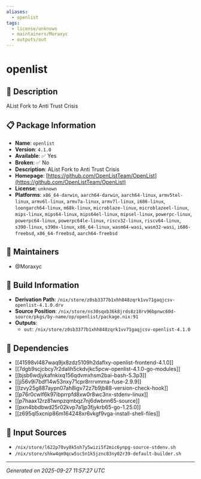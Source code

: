 ```yaml
---
aliases:
  - openlist
tags:
  - license/unknown
  - maintainers/Moraxyc
  - outputs/out
---
```


# openlist

## 📝 Description

AList Fork to Anti Trust Crisis

## 📋 Package Information

- **Name**: `openlist`
- **Version**: `4.1.0`
- **Available**: ✅ Yes
- **Broken**: ✅ No
- **Description**: AList Fork to Anti Trust Crisis
- **Homepage**: [https://github.com/OpenListTeam/OpenList](https://github.com/OpenListTeam/OpenList)
- **License**: `unknown`
- **Platforms**: `x86_64-darwin`, `aarch64-darwin`, `aarch64-linux`, `armv5tel-linux`, `armv6l-linux`, `armv7a-linux`, `armv7l-linux`, `i686-linux`, `loongarch64-linux`, `m68k-linux`, `microblaze-linux`, `microblazeel-linux`, `mips-linux`, `mips64-linux`, `mips64el-linux`, `mipsel-linux`, `powerpc-linux`, `powerpc64-linux`, `powerpc64le-linux`, `riscv32-linux`, `riscv64-linux`, `s390-linux`, `s390x-linux`, `x86_64-linux`, `wasm64-wasi`, `wasm32-wasi`, `i686-freebsd`, `x86_64-freebsd`, `aarch64-freebsd`
## 👥 Maintainers

- @Moraxyc


## 🔧 Build Information

- **Derivation Path**: `/nix/store/z0sb3377b1xhh848zqrk1vv71gaqjcsv-openlist-4.1.0.drv`
- **Source Position**: `/nix/store/ns30sqxb36k8jrds8z18rv96bpnwc60d-source/pkgs/by-name/op/openlist/package.nix:91`
- **Outputs**:
  - `out`:  `/nix/store/z0sb3377b1xhh848zqrk1vv71gaqjcsv-openlist-4.1.0`

## 🔗 Dependencies

- [[41598vl487waq9jx8zdz5109h2daflxy-openlist-frontend-4.1.0]]
- [[7dgb9scjcbcy7r2dalih5ckdvjkc5pcw-openlist-4.1.0-go-modules]]
- [[bjsb6wdjykafnkixq156qdvmxhsm2bai-bash-5.3p3]]
- [[ji56v9i7bdf14w53nxy71cpr8rrrvmma-fuse-2.9.9]]
- [[lzvy25g887aypn07ah8igv72z7b9jb88-version-check-hook]]
- [[p76r0cwlf6k97ibprrpfd8xw0r8wc3nx-stdenv-linux]]
- [[p7haax12rz81wnpzqmbqz7nj6dwbnn65-source]]
- [[pxn4bbdbwd25r02kvp7a1jp3fjykrb65-go-1.25.0]]
- [[z695ql5xcnip86m164248xr6vkgf9vga-install-shell-files]]

## 📁 Input Sources

- `/nix/store/l622p70vy8k5sh7y5wizi5f2mic6ynpg-source-stdenv.sh`
- `/nix/store/shkw4qm9qcw5sc5n1k5jznc83ny02r39-default-builder.sh`

---
*Generated on 2025-09-27 11:57:27 UTC*
